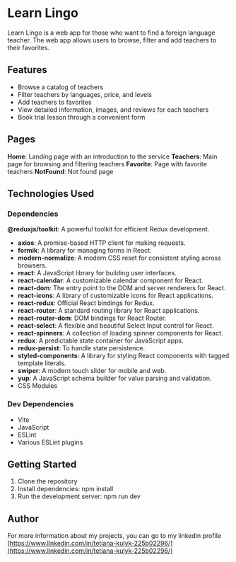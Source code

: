 # Learn Lingo

Learn Lingo is a web app for those who want to find a foreign language teacher. The web app allows users to browse, filter and add teachers to their favorites.

## Features

- Browse a catalog of teachers
- Filter teachers by languages, price, and levels
- Add teachers  to favorites
- View detailed information, images, and reviews for each teachers 
- Book trial lesson through a convenient form

## Pages

 **Home**: Landing page with an introduction to the service
 **Teachers**: Main page for browsing and filtering teachers
 **Favorite**: Page with favorite teachers
 **NotFound**: Not found page

## Technologies Used

### Dependencies

 **@reduxjs/toolkit**: A powerful toolkit for efficient Redux development.
- **axios**: A promise-based HTTP client for making requests.
- **formik**: A library for managing forms in React.
- **modern-normalize**: A modern CSS reset for consistent styling across browsers.
- **react**: A JavaScript library for building user interfaces.
- **react-calendar**: A customizable calendar component for React.
- **react-dom**: The entry point to the DOM and server renderers for React.
- **react-icons**: A library of customizable icons for React applications.
- **react-redux**: Official React bindings for Redux.
- **react-router**: A standard routing library for React applications.
- **react-router-dom**: DOM bindings for React Router.
- **react-select**: A flexible and beautiful Select Input control for React.
- **react-spinners**: A collection of loading spinner components for React.
- **redux**: A predictable state container for JavaScript apps.
- **redux-persist**: To handle state persistence.
- **styled-components**: A library for styling React components with tagged template literals.
- **swiper**: A modern touch slider for mobile and web.
- **yup**: A JavaScript schema builder for value parsing and validation.
- CSS Modules

### Dev Dependencies

- Vite
- JavaScript
- ESLint
- Various ESLint plugins

## Getting Started

1. Clone the repository
2. Install dependencies: npm install
3. Run the development server: npm run dev

## Author

For more information about my projects, you can go to my linkedin profile
[https://www.linkedin.com/in/tetiana-kulyk-225b02296/](https://www.linkedin.com/in/tetiana-kulyk-225b02296/)
